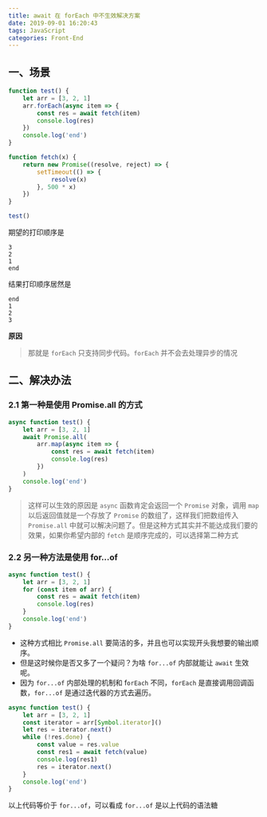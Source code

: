 ```yaml
---
title: await 在 forEach 中不生效解决方案
date: 2019-09-01 16:20:43
tags: JavaScript
categories: Front-End
---
```


## 一、场景

```js
function test() {
	let arr = [3, 2, 1]
	arr.forEach(async item => {
		const res = await fetch(item)
		console.log(res)
	})
	console.log('end')
}

function fetch(x) {
	return new Promise((resolve, reject) => {
		setTimeout(() => {
			resolve(x)
		}, 500 * x)
	})
}

test()
```

期望的打印顺序是

```
3
2
1
end
```

结果打印顺序居然是

```
end
1
2
3
```

**原因**

> 那就是 `forEach` 只支持同步代码。`forEach` 并不会去处理异步的情况

## 二、解决办法

### 2.1 第一种是使用 Promise.all 的方式

```js
async function test() {
	let arr = [3, 2, 1]
	await Promise.all(
		arr.map(async item => {
			const res = await fetch(item)
			console.log(res)
		})
	)
	console.log('end')
}
```

> 这样可以生效的原因是 `async` 函数肯定会返回一个 `Promise` 对象，调用 `map` 以后返回值就是一个存放了 `Promise` 的数组了，这样我们把数组传入 `Promise.all` 中就可以解决问题了。但是这种方式其实并不能达成我们要的效果，如果你希望内部的 `fetch` 是顺序完成的，可以选择第二种方式


### 2.2 另一种方法是使用 for...of

```js
async function test() {
	let arr = [3, 2, 1]
	for (const item of arr) {
		const res = await fetch(item)
		console.log(res)
	}
	console.log('end')
}
```

- 这种方式相比 `Promise.all` 要简洁的多，并且也可以实现开头我想要的输出顺序。
- 但是这时候你是否又多了一个疑问？为啥 `for...of` 内部就能让 `await` 生效呢。
- 因为 `for...of` 内部处理的机制和 f`orEach` 不同，`forEach` 是直接调用回调函数，`for...of` 是通过迭代器的方式去遍历。

```js
async function test() {
	let arr = [3, 2, 1]
	const iterator = arr[Symbol.iterator]()
	let res = iterator.next()
	while (!res.done) {
		const value = res.value
		const res1 = await fetch(value)
		console.log(res1)
		res = iterator.next()
	}
	console.log('end')
}
```

以上代码等价于 `for...of`，可以看成 `for...of` 是以上代码的语法糖
